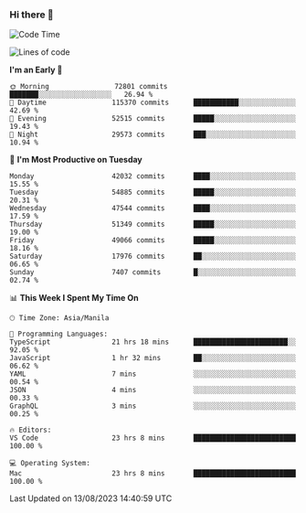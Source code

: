 ### Hi there 👋

<!--START_SECTION:waka-->
![Code Time](http://img.shields.io/badge/Code%20Time-4%2C230%20hrs%2028%20mins-blue)

![Lines of code](https://img.shields.io/badge/From%20Hello%20World%20I%27ve%20Written-104.7%20million%20lines%20of%20code-blue)

**I'm an Early 🐤** 

```text
🌞 Morning                72801 commits       ███████░░░░░░░░░░░░░░░░░░   26.94 % 
🌆 Daytime                115370 commits      ███████████░░░░░░░░░░░░░░   42.69 % 
🌃 Evening                52515 commits       █████░░░░░░░░░░░░░░░░░░░░   19.43 % 
🌙 Night                  29573 commits       ███░░░░░░░░░░░░░░░░░░░░░░   10.94 % 
```
📅 **I'm Most Productive on Tuesday** 

```text
Monday                   42032 commits       ████░░░░░░░░░░░░░░░░░░░░░   15.55 % 
Tuesday                  54885 commits       █████░░░░░░░░░░░░░░░░░░░░   20.31 % 
Wednesday                47544 commits       ████░░░░░░░░░░░░░░░░░░░░░   17.59 % 
Thursday                 51349 commits       █████░░░░░░░░░░░░░░░░░░░░   19.00 % 
Friday                   49066 commits       █████░░░░░░░░░░░░░░░░░░░░   18.16 % 
Saturday                 17976 commits       ██░░░░░░░░░░░░░░░░░░░░░░░   06.65 % 
Sunday                   7407 commits        █░░░░░░░░░░░░░░░░░░░░░░░░   02.74 % 
```


📊 **This Week I Spent My Time On** 

```text
🕑︎ Time Zone: Asia/Manila

💬 Programming Languages: 
TypeScript               21 hrs 18 mins      ███████████████████████░░   92.05 % 
JavaScript               1 hr 32 mins        ██░░░░░░░░░░░░░░░░░░░░░░░   06.62 % 
YAML                     7 mins              ░░░░░░░░░░░░░░░░░░░░░░░░░   00.54 % 
JSON                     4 mins              ░░░░░░░░░░░░░░░░░░░░░░░░░   00.33 % 
GraphQL                  3 mins              ░░░░░░░░░░░░░░░░░░░░░░░░░   00.25 % 

🔥 Editors: 
VS Code                  23 hrs 8 mins       █████████████████████████   100.00 % 

💻 Operating System: 
Mac                      23 hrs 8 mins       █████████████████████████   100.00 % 
```


 Last Updated on 13/08/2023 14:40:59 UTC
<!--END_SECTION:waka-->


<!--
**rad182/rad182** is a ✨ _special_ ✨ repository because its `README.md` (this file) appears on your GitHub profile.

Here are some ideas to get you started:

- 🔭 I’m currently working on ...
- 🌱 I’m currently learning ...
- 👯 I’m looking to collaborate on ...
- 🤔 I’m looking for help with ...
- 💬 Ask me about ...
- 📫 How to reach me: ...
- 😄 Pronouns: ...
- ⚡ Fun fact: ...
-->
